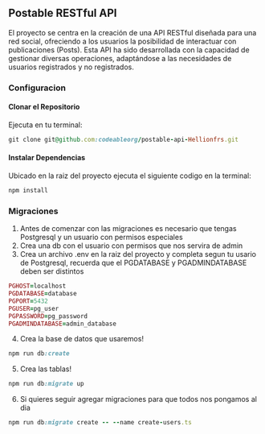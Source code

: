 ## Postable RESTful API

El proyecto se centra en la creación de una API RESTful diseñada para una red social, ofreciendo a los usuarios la posibilidad de interactuar con publicaciones (Posts). Esta API ha sido desarrollada con la capacidad de gestionar diversas operaciones, adaptándose a las necesidades de usuarios registrados y no registrados.

### Configuracion

#### Clonar el Repositorio

Ejecuta en tu terminal:
```ruby 
git clone git@github.com:codeableorg/postable-api-Hellionfrs.git
```

#### Instalar Dependencias

Ubicado en la raiz del proyecto ejecuta el siguiente codigo en la terminal:
```ruby
npm install
```

### Migraciones
1. Antes de comenzar con las migraciones es necesario que tengas Postgresql y un usuario con permisos especiales
1. Crea una db con el usuario con permisos que nos servira de admin
1. Crea un archivo .env en la raiz del proyecto y completa segun tu usario de Postgresql, recuerda que el PGDATABASE y PGADMINDATABASE deben ser distintos
```ruby
PGHOST=localhost
PGDATABASE=database
PGPORT=5432
PGUSER=pg_user
PGPASSWORD=pg_password
PGADMINDATABASE=admin_database
```
4.  Crea la base de datos que usaremos!
```ruby 
npm run db:create  
```
5. Crea las tablas!
```ruby
npm run db:migrate up
```
6. Si quieres seguir agregar migraciones para que todos nos pongamos al dia 
```ruby
npm run db:migrate create -- --name create-users.ts 
```
